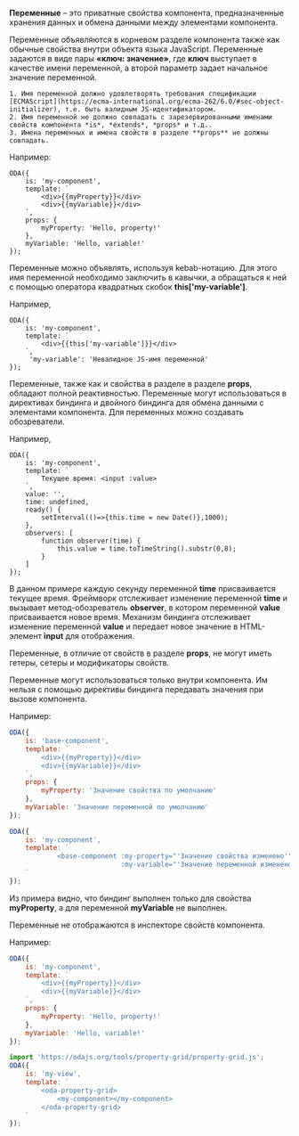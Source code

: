 ﻿**Переменные** – это приватные свойства компонента, предназначенные хранения данных и обмена данными между элементами компонента.

Переменные объявляются в корневом разделе компонента также как обычные свойства внутри объекта языка JavaScript. Переменные задаются в виде пары **«ключ: значение»**, где **ключ** выступает в качестве имени переменной, а второй параметр задает начальное значение переменной.

```warning_md
1. Имя переменной должно удовлетворять требования спецификации [ECMAScript](https://ecma-international.org/ecma-262/6.0/#sec-object-initializer), т.е. быть валидным JS-идентификатором.
2. Имя переменной не должно совпадать с зарезервированными именами свойств компонента *is*, *extends*, *props* и т.д..
3. Имена переменных и имена свойств в разделе **props** не должны совпадать.
```

Например:

```javascript_run_edit_[my-component.js]
ODA({
    is: 'my-component',
    template: `
        <div>{{myProperty}}</div>
        <div>{{myVariable}}</div>
    `,
    props: {
        myProperty: 'Hello, property!'
    },
    myVariable: 'Hello, variable!'
});
```

Переменные можно объявлять, используя kebab-нотацию. Для этого имя переменной необходимо заключить в кавычки, а обращаться к ней с помощью оператора квадратных скобок **this['my-variable']**.

Например,

```javascript_run_edit_[my-component.js]
ODA({
    is: 'my-component',
    template: `
        <div>{{this['my-variable']}}</div>
    `,
     'my-variable': 'Невалидное JS-имя переменной'
});
```

Переменные, также как и свойства в разделе в разделе **props**, обладают полной реактивностью. Переменные могут использоваться в директивах биндинга и двойного биндинга для обмена данными с элементами компонента. Для переменных можно создавать обозреватели.

Например,

```javascript_run_edit_[my-component.js]
ODA({
    is: 'my-component',
    template: `
        Текущее время: <input :value>
    `,
    value: '',
    time: undefined,
    ready() {
        setInterval(()=>{this.time = new Date()},1000);
    },
    observers: [
        function observer(time) {
            this.value = time.toTimeString().substr(0,8);
        }
    ]
});
```

В данном примере каждую секунду переменной **time** присваивается текущее время. Фреймворк отслеживает изменение переменной **time** и вызывает метод-обозреватель **observer**, в котором переменной **value** присваивается новое время. Механизм биндинга отслеживает изменение переменной **value** и передает новое значение в HTML-элемент **input** для отображения.

Переменные, в отличие от свойств в разделе **props**, не могут иметь гетеры, сетеры и модификаторы свойств.

Переменные могут использоваться только внутри компонента. Им нельзя с помощью директивы биндинга передавать значения при вызове компонента.

Например:

```javascript edit_[base-component.js]
ODA({
    is: 'base-component',
    template: `
        <div>{{myProperty}}</div>
        <div>{{myVariable}}</div>
    `,
    props: {
        myProperty: 'Значение свойства по умолчанию'
    },
    myVariable: 'Значение переменной по умолчанию'
});
```

```javascript run_edit_blob_[my-component.js]_{base-component.js}
ODA({
    is: 'my-component',
    template: `
            <base-component :my-property="'Значение свойства изменено'"
                            :my-variable="'Значение переменной изменено'"></base-component>
    `
});
```

Из примера видно, что биндинг выполнен только для свойства **myProperty**, а для переменной **myVariable** не выполнен.

Переменные не отображаются в инспекторе свойств компонента.

Например:

```javascript edit_[base-component2.js]
ODA({
    is: 'my-component',
    template: `
        <div>{{myProperty}}</div>
        <div>{{myVariable}}</div>
    `,
    props: {
        myProperty: 'Hello, property!'
    },
    myVariable: 'Hello, variable!'
});
```

```javascript run_edit_blob_[my-view.js]_{base-component2.js}_h=200
import 'https://odajs.org/tools/property-grid/property-grid.js';
ODA({
    is: 'my-view',
    template: `
        <oda-property-grid>
            <my-component></my-component>
        </oda-property-grid>
    `
});
```
